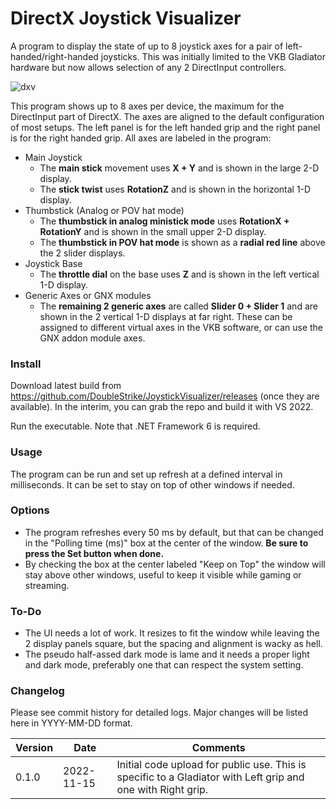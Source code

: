 # DirectX Joystick Visualizer
A program to display the state of up to 8 joystick axes for a pair of left-handed/right-handed joysticks.  This was initially limited to the VKB Gladiator hardware but now allows selection of any 2 DirectInput controllers.

![dxv](https://user-images.githubusercontent.com/17889466/203134426-900522d9-51fb-438a-aaf1-6dc8d92dde8d.png)

This program shows up to 8 axes per device, the maximum for the DirectInput part of DirectX.  The axes are aligned to the default configuration of most setups.  The left panel is for the left handed grip and the right panel is for the right handed grip.  All axes are labeled in the program:
- Main Joystick
  - The **main stick** movement uses **X + Y** and is shown in the large 2-D display.
  - The **stick twist** uses **RotationZ** and is shown in the horizontal 1-D display.
- Thumbstick (Analog or POV hat mode)
  - The **thumbstick in analog ministick mode** uses **RotationX + RotationY** and is shown in the small upper 2-D display.
  - The **thumbstick in POV hat mode** is shown as a **radial red line** above the 2 slider displays.
- Joystick Base
  - The **throttle dial** on the base uses **Z** and is shown in the left vertical 1-D display.
- Generic Axes or GNX modules
  - The **remaining 2 generic axes** are called **Slider 0 + Slider 1** and are shown in the 2 vertical 1-D displays at far right.  These can be assigned to different virtual axes in the VKB software, or can use the GNX addon module axes.


### Install
Download latest build from https://github.com/DoubleStrike/JoystickVisualizer/releases (once they are available).  In the interim, you can grab the repo and build it with VS 2022.

Run the executable.  Note that .NET Framework 6 is required.

### Usage
The program can be run and set up refresh at a defined interval in milliseconds.  It can be set to stay on top of other windows if needed.

### Options
- The program refreshes every 50 ms by default, but that can be changed in the "Polling time (ms)" box at the center of the window.  **Be sure to press the Set button when done.**
- By checking the box at the center labeled "Keep on Top" the window will stay above other windows, useful to keep it visible while gaming or streaming.

### To-Do
- The UI needs a lot of work.  It resizes to fit the window while leaving the 2 display panels square, but the spacing and alignment is wacky as hell.
- The pseudo half-assed dark mode is lame and it needs a proper light and dark mode, preferably one that can respect the system setting.

### Changelog
Please see commit history for detailed logs.  Major changes will be listed here in YYYY-MM-DD format.

| Version  | Date  | Comments  |
|---|---|---|
| 0.1.0  | 2022-11-15  | Initial code upload for public use.  This is specific to a Gladiator with Left grip and one with Right grip.  |
